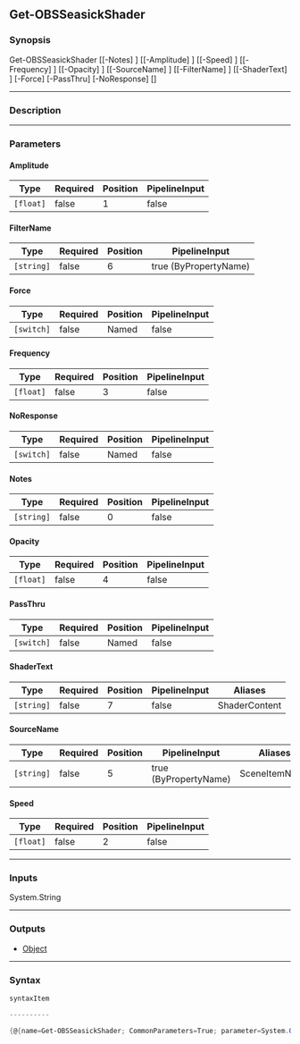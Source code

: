 Get-OBSSeasickShader
--------------------

### Synopsis

Get-OBSSeasickShader [[-Notes] <string>] [[-Amplitude] <float>] [[-Speed] <float>] [[-Frequency] <float>] [[-Opacity] <float>] [[-SourceName] <string>] [[-FilterName] <string>] [[-ShaderText] <string>] [-Force] [-PassThru] [-NoResponse] [<CommonParameters>]

---

### Description

---

### Parameters
#### **Amplitude**

|Type     |Required|Position|PipelineInput|
|---------|--------|--------|-------------|
|`[float]`|false   |1       |false        |

#### **FilterName**

|Type      |Required|Position|PipelineInput        |
|----------|--------|--------|---------------------|
|`[string]`|false   |6       |true (ByPropertyName)|

#### **Force**

|Type      |Required|Position|PipelineInput|
|----------|--------|--------|-------------|
|`[switch]`|false   |Named   |false        |

#### **Frequency**

|Type     |Required|Position|PipelineInput|
|---------|--------|--------|-------------|
|`[float]`|false   |3       |false        |

#### **NoResponse**

|Type      |Required|Position|PipelineInput|
|----------|--------|--------|-------------|
|`[switch]`|false   |Named   |false        |

#### **Notes**

|Type      |Required|Position|PipelineInput|
|----------|--------|--------|-------------|
|`[string]`|false   |0       |false        |

#### **Opacity**

|Type     |Required|Position|PipelineInput|
|---------|--------|--------|-------------|
|`[float]`|false   |4       |false        |

#### **PassThru**

|Type      |Required|Position|PipelineInput|
|----------|--------|--------|-------------|
|`[switch]`|false   |Named   |false        |

#### **ShaderText**

|Type      |Required|Position|PipelineInput|Aliases      |
|----------|--------|--------|-------------|-------------|
|`[string]`|false   |7       |false        |ShaderContent|

#### **SourceName**

|Type      |Required|Position|PipelineInput        |Aliases      |
|----------|--------|--------|---------------------|-------------|
|`[string]`|false   |5       |true (ByPropertyName)|SceneItemName|

#### **Speed**

|Type     |Required|Position|PipelineInput|
|---------|--------|--------|-------------|
|`[float]`|false   |2       |false        |

---

### Inputs
System.String

---

### Outputs
* [Object](https://learn.microsoft.com/en-us/dotnet/api/System.Object)

---

### Syntax
```PowerShell
syntaxItem
```
```PowerShell
----------
```
```PowerShell
{@{name=Get-OBSSeasickShader; CommonParameters=True; parameter=System.Object[]}}
```
